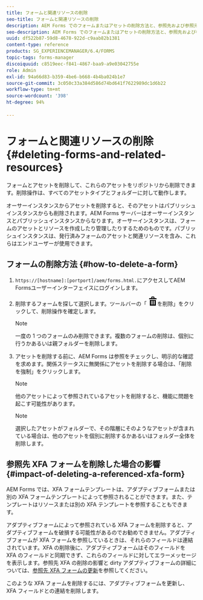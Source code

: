 ```yaml
---
title: フォームと関連リソースの削除
seo-title: フォームと関連リソースの削除
description: AEM Forms でのフォームまたはアセットの削除方法と、参照先および参照元アセットと XFA フォームに対する影響。
seo-description: AEM Forms でのフォームまたはアセットの削除方法と、参照先および参照元アセットと XFA フォームに対する影響。
uuid: df522b87-59d8-4678-922d-c9aab82b1381
content-type: reference
products: SG_EXPERIENCEMANAGER/6.4/FORMS
topic-tags: forms-manager
discoiquuid: c8519eec-f841-4867-baa9-a9e03042755e
role: Admin
exl-id: 94a66d83-b359-4be6-b668-4b4ba024b1e7
source-git-commit: 3c050c33a384d586d74bd641f7622989dc1d6b22
workflow-type: tm+mt
source-wordcount: '398'
ht-degree: 94%

---
```


# フォームと関連リソースの削除 {#deleting-forms-and-related-resources}

フォームとアセットを削除して、これらのアセットをリポジトリから削除できます。削除操作は、すべてのアセットタイプとフォルダーに対して動作します。

オーサーインスタンスからアセットを削除すると、そのアセットはパブリッシュインスタンスからも削除されます。AEM Forms サーバーはオーサーインスタンスとパブリッシュインスタンスからなります。オーサーインスタンスは、フォームのアセットとリソースを作成したり管理したりするためのものです。パブリッシュインスタンスは、発行済みフォームのアセットと関連リソースを含み、これらはエンドユーザーが使用できます。

## フォームの削除方法 {#how-to-delete-a-form}

1. `https://[hostname]:[portport]/aem/forms.html.`にアクセスしてAEM Formsユーザーインターフェイスにログインします。
1. 削除するフォームを探して選択します。ツールバーの「 ![aem6forms_delete2](assets/aem6forms_delete2.png)を削除」をクリックして、削除操作を確定します。

   >[!NOTE]
   >
   >一度の 1 つのフォームのみ削除できます。複数のフォームの削除は、個別に行うかあるいは親フォルダーを削除します。

1. アセットを削除する前に、AEM Forms は参照をチェックし、明示的な確認を求めます。関係ステータスに無関係にアセットを削除する場合は、「削除を強制」をクリックします。

   >[!NOTE]
   >
   >他のアセットによって参照されているアセットを削除すると、機能に問題を起こす可能性があります。

   >[!NOTE]
   >
   >選択したアセットがフォルダーで、その階層にそのようなアセットが含まれている場合は、他のアセットを個別に削除するかあるいはフォルダー全体を削除します。

## 参照先 XFA フォームを削除した場合の影響 {#impact-of-deleting-a-referenced-xfa-form}

AEM Forms では、XFA フォームテンプレートは、アダプティブフォームまたは別の XFA フォームテンプレートによって参照されることができます。また、テンプレートはリソースまたは別の XFA テンプレートを参照することもできます。

アダプティブフォームによって参照されている XFA フォームを削除すると、アダプティブフォームを破損する可能性があるのでお勧めできません。アダプティブフォームが XFA フォームを参照しているときは、それらのフィールドは連結されています。XFA の削除後に、アダプティブフォームはそのフィールドを XFA のフィールドと同期できず、これらのフィールドに対してエラーメッセージを表示します。参照先 XFA の削除の影響と dirty アダプティブフォームの詳細については、[参照先 XFA フォームの更新](/help/forms/using/get-xdp-pdf-documents-aem.md#p-updating-referenced-xfa-forms-p)を参照してください。

このような XFA フォームを削除するには、アダプティブフォームを更新し、XFA フィールドとの連結を削除します。
